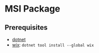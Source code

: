 # MSI Package

## Prerequisites

- [dotnet]
- [wix]: `dotnet tool install --global wix`

[dotnet]: https://dotnet.microsoft.com/en-us/download/dotnet?cid=getdotnetcorecli
[wix]: https://wixtoolset.org/docs/intro/
